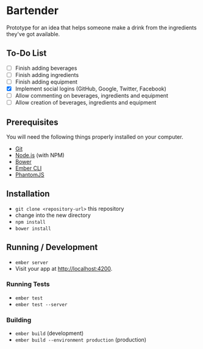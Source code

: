 # Bartender

Prototype for an idea that helps someone make a drink from the ingredients they've got available.

## To-Do List

- [ ] Finish adding beverages
- [ ] Finish adding ingredients
- [ ] Finish adding equipment
- [x] Implement social logins (GitHub, Google, Twitter, Facebook)
- [ ] Allow commenting on beverages, ingredients and equipment
- [ ] Allow creation of beverages, ingredients and equipment

## Prerequisites

You will need the following things properly installed on your computer.

* [Git](http://git-scm.com/)
* [Node.js](http://nodejs.org/) (with NPM)
* [Bower](http://bower.io/)
* [Ember CLI](http://www.ember-cli.com/)
* [PhantomJS](http://phantomjs.org/)

## Installation

* `git clone <repository-url>` this repository
* change into the new directory
* `npm install`
* `bower install`

## Running / Development

* `ember server`
* Visit your app at [http://localhost:4200](http://localhost:4200).

### Running Tests

* `ember test`
* `ember test --server`

### Building

* `ember build` (development)
* `ember build --environment production` (production)
